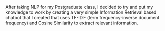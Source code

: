 After taking NLP for my Postgraduate class, I decided to try and put my knowledge to work by creating a very simple Information Retrieval based chatbot that I created that uses TF-IDF (term frequency-inverse document frequency) and Cosine Similarity to extract relevant information.  

